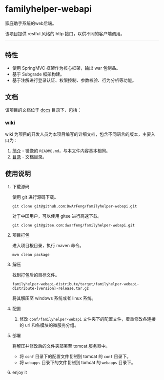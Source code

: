 # familyhelper-webapi

家庭助手系统的web后端。

该项目提供 restful 风格的 http 接口，以供不同的客户端调用。

---

## 特性

- 使用 SpringMVC 框架作为核心框架，输出 war 包制品。
- 基于 Subgrade 框架构建。
- 基于注解进行登录认证、权限控制、参数校验、行为分析等功能。

## 文档

该项目的文档位于 [docs](./docs) 目录下，包括：

### wiki

wiki 为项目的开发人员为本项目编写的详细文档，包含不同语言的版本，主要入口为：

1. [简介](docs/wiki/zh-CN/Introduction.md) - 镜像的 `README.md`，与本文件内容基本相同。
2. [目录](docs/wiki/zh-CN/Contents.md) - 文档目录。

## 使用说明

1. 下载源码

   使用 git 进行源码下载。

   ```shell
   git clone git@github.com:DwArFeng/familyhelper-webapi.git
   ```

   对于中国用户，可以使用 gitee 进行高速下载。

   ```shell
   git clone git@gitee.com:dwarfeng/familyhelper-webapi.git
   ```

2. 项目打包

   进入项目根目录，执行 maven 命令。

   ```shell
   mvn clean package
   ```

3. 解压

   找到打包后的目标文件。

   ```
   familyhelper-webapi-distribute/target/familyhelper-webapi-distribute-[version]-release.tar.gz
   ```

   将其解压至 windows 系统或者 linux 系统。

4. 配置

   1. 修改 `conf/familyhelper-webapi` 文件夹下的配置文件，着重修改各连接的 url 和各模块的微服务分组。

5. 部署

   将解压并修改后的文件夹部署至 tomcat 服务器中。
   - 将 `conf` 目录下的配置文件复制到 tomcat 的 `conf` 目录下。
   - 将 `webapps` 目录下的文件复制到 tomcat 的 `webapps` 目录下。

6. enjoy it
